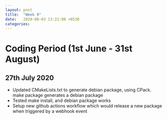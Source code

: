 ```yaml
---
layout: post
title:  "Week 9"
date:   2020-08-03 13:22:00 +0530
categories:
---
```


# Coding Period (1st June - 31st August)

## 27th July 2020

* Updated CMakeLists.txt to generate debian package, using CPack. make package generates a debian package
* Tested make install, and debian package works
* Setup new github actions workflow which would release a new package when triggered by a webhook event